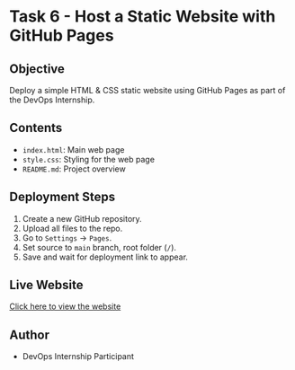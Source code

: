 # Task 6 - Host a Static Website with GitHub Pages

## Objective
Deploy a simple HTML & CSS static website using GitHub Pages as part of the DevOps Internship.

## Contents
- `index.html`: Main web page
- `style.css`: Styling for the web page
- `README.md`: Project overview

## Deployment Steps

1. Create a new GitHub repository.
2. Upload all files to the repo.
3. Go to `Settings` → `Pages`.
4. Set source to `main` branch, root folder (`/`).
5. Save and wait for deployment link to appear.

## Live Website
[Click here to view the website](https://your-username.github.io/your-repo-name)

## Author
- DevOps Internship Participant
